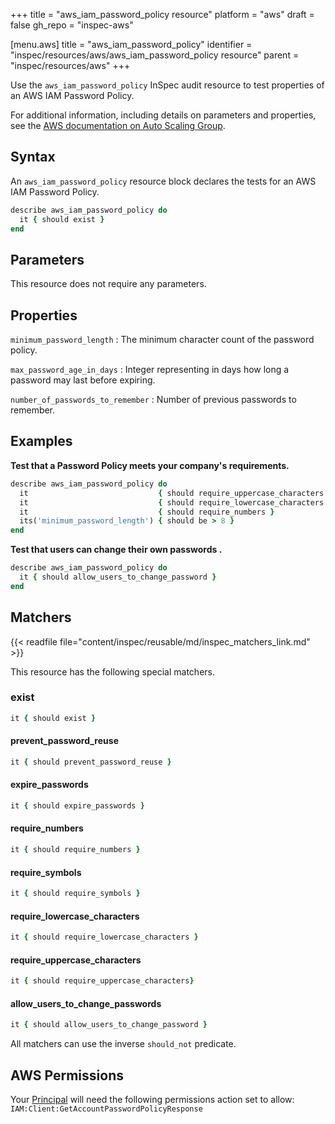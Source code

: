 +++
title = "aws_iam_password_policy resource"
platform = "aws"
draft = false
gh_repo = "inspec-aws"

[menu.aws]
title = "aws_iam_password_policy"
identifier = "inspec/resources/aws/aws_iam_password_policy resource"
parent = "inspec/resources/aws"
+++

Use the `aws_iam_password_policy` InSpec audit resource to test properties of an AWS IAM Password Policy.

For additional information, including details on parameters and properties, see the [AWS documentation on Auto Scaling Group](https://docs.aws.amazon.com/autoscaling/ec2/userguide/AutoScalingGroup.html).

## Syntax

An `aws_iam_password_policy` resource block declares the tests for an AWS IAM Password Policy.

```ruby
describe aws_iam_password_policy do
  it { should exist }
end
```

## Parameters

This resource does not require any parameters.

## Properties

`minimum_password_length`
: The minimum character count of the password policy.

`max_password_age_in_days`
: Integer representing in days how long a password may last before expiring.

`number_of_passwords_to_remember`
: Number of previous passwords to remember.

## Examples

**Test that a Password Policy meets your company's requirements.**

```ruby
describe aws_iam_password_policy do
  it                             { should require_uppercase_characters }
  it                             { should require_lowercase_characters }
  it                             { should require_numbers }
  its('minimum_password_length') { should be > 8 }
end
```

**Test that users can change their own passwords .**

```ruby
describe aws_iam_password_policy do
  it { should allow_users_to_change_password }
end
```

## Matchers

{{< readfile file="content/inspec/reusable/md/inspec_matchers_link.md" >}}

This resource has the following special matchers.

### exist

```ruby
it { should exist }
```

#### prevent_password_reuse

```ruby
it { should prevent_password_reuse }
```

#### expire_passwords

```ruby
it { should expire_passwords }
```

#### require_numbers

```ruby
it { should require_numbers }
```

#### require_symbols

```ruby
it { should require_symbols }
```

#### require_lowercase_characters

```ruby
it { should require_lowercase_characters }
```

#### require_uppercase_characters

```ruby
it { should require_uppercase_characters}
```

#### allow_users_to_change_passwords

```ruby
it { should allow_users_to_change_password }
```

All matchers can use the inverse `should_not` predicate.

## AWS Permissions

Your [Principal](https://docs.aws.amazon.com/IAM/latest/UserGuide/intro-structure.html#intro-structure-principal) will need the following permissions action set to allow: `IAM:Client:GetAccountPasswordPolicyResponse`
